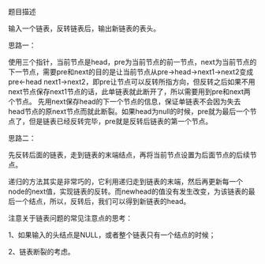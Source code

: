 题目描述

输入一个链表，反转链表后，输出新链表的表头。

思路一：

使用三个指针，当前节点是head，pre为当前节点的前一节点，next为当前节点的下一节点，需要pre和next的目的是让当前节点从pre->head->next1->next2变成pre<-head next1->next2，即pre让节点可以反转所指方向，但反转之后如果不用next节点保存next1节点的话，此单链表就此断开了，所以需要用到pre和next两个节点。
先用next保存head的下一个节点的信息，保证单链表不会因为失去head节点的原next节点而就此断裂。如果head为null的时候，pre就为最后一个节点了，但是链表已经反转完毕，pre就是反转后链表的第一个节点。

思路二：

先反转后面的链表，走到链表的末端结点，再将当前节点设置为后面节点的后续节点。

递归的方法其实是非常巧的，它利用递归走到链表的末端，然后再更新每一个node的next值，实现链表的反转。而newhead的值没有发生改变，为该链表的最后一个结点，所以，反转后，我们可以得到新链表的head。

注意关于链表问题的常见注意点的思考：

1、如果输入的头结点是NULL，或者整个链表只有一个结点的时候；

2、链表断裂的考虑。
